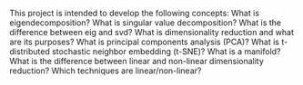 This project is intended to develop the following concepts:
    What is eigendecomposition?
    What is singular value decomposition?
    What is the difference between eig and svd?
    What is dimensionality reduction and what are its purposes?
    What is principal components analysis (PCA)?
    What is t-distributed stochastic neighbor embedding (t-SNE)?
    What is a manifold?
    What is the difference between linear and non-linear dimensionality reduction?
    Which techniques are linear/non-linear?